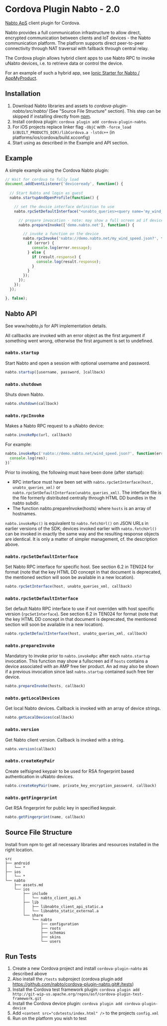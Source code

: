 # Cordova Plugin Nabto - 2.0

[Nabto ApS](https://www.nabto.com) client plugin for Cordova.

Nabto provides a full communication infrastructure to allow direct, encrypted communication between clients and IoT devices - the Nabto communication platform. The platform supports direct peer-to-peer connectivity through NAT traversal with fallback through central relay.

The Cordova plugin allows hybrid client apps to use Nabto RPC to invoke uNabto devices, i.e. to retrieve data or control the device.

For an example of such a hybrid app, see [Ionic Starter for Nabto / AppMyProduct](https://github.com/nabto/ionic-starter-nabto).

## Installation

1. Download Nabto libraries and assets to *cordova-plugin-nabto/src/nabto/* (See "Source File Structure" section). This step can be skipped if installing directly from [npm](https://www.npmjs.com/).
2. Install cordova plugin: `cordova plugin add cordova-plugin-nabto`.
3. For iOS projects replace linker flag `-ObjC` with `-force_load $(BUILT_PRODUCTS_DIR)/libCordova.a -lstdc++` (in platforms/ios/cordova/build.xcconfig)
4. Start using as described in the Example and API section.

## Example

A simple example using the Cordova Nabto plugin:
```js
// Wait for cordova to fully load
document.addEventListener('deviceready', function() {
  
  // Start Nabto and login as guest
  nabto.startupAndOpenProfile(function() {

    // set the device interface definition to use
    nabto.rpcSetDefaultInterface("<unabto_queries><query name='my_wind_speed.json' id='2'><request></request><response format='json'><parameter name='speed' type='uint32'/></response></query></unabto_queries>", function() {

      // prepare invocation - note: may show a full screen ad if device is associated a free tier AMP product
      nabto.prepareInvoke(['demo.nabto.net'], function() {

        // invoke a function on the device
        nabto.rpcInvoke('nabto://demo.nabto.net/my_wind_speed.json?', function(error, result) {
          if (error) {
            console.log(error.message);
          } else {
            if (result.response) {
              console.log(result.response);
            }
          }
        });
      });
    });
  });

}, false);
```

## Nabto API

See *www/nabto.js* for API implementation details.

All callbacks are invoked with an error object as the first argument if something went wrong, otherwise the first argument is set to undefined.

### `nabto.startup`

Start Nabto and open a session with optional username and password.

```js
nabto.startup([username, password, ]callback)
```

### `nabto.shutdown`

Shuts down Nabto.

```js
nabto.shutdown(callback)
```

### `nabto.rpcInvoke`

Makes a Nabto RPC request to a uNabto device:

```js
nabto.invokeRpc(url, callback)
```

For example:

```js
nabto.invokeRpc('nabto://demo.nabto.net/wind_speed.json?', function(err, res) {
  console.log(res);
})`
```

Prior to invoking, the following must have been done (after startup):

* RPC interface must have been set with `nabto.rpcSetInterface(host, unabto_queries_xml)` or `nabto.rpcSetDefaultInterface(unabto_queries_xml)`. The interface file is the file formerly distributed centrally through HTML DD bundles in the nabto subdir.
* The function nabto.prepareInvoke(hosts) where `hosts` is an array of hostnames. 

`nabto.invokeRpc()` is equivalent to `nabto.fetchUrl()` on JSON URLs in earlier versions of the SDK; devices invoked earlier with `nabto.fetchUrl()` can be invoked in exactly the same way and the resulting response objects are identical. It is only a matter of simpler management, cf. the description above.

### `nabto.rpcSetDefaultInterface`

Set Nabto RPC interface for specific host. See section 6.2 in TEN024 for
format (note that the key HTML DD concept in that document is deprecated, the
mentioned section will soon be available in a new location).

```js
nabto.rpcSetInterface(host, unabto_queries_xml, callback)
```

### `nabto.rpcSetDefaultInterface`

Set default Nabto RPC interface to use if not overriden with host
specific version (`rpcSetInterface`). See section 6.2 in TEN024 for
format (note that the key HTML DD concept in that document is deprecated, the
mentioned section will soon be available in a new location).

```js
nabto.rpcSetDefaultInterface(host, unabto_queries_xml, callback)
```

### `nabto.prepareInvoke`

Mandatory to invoke prior to `nabto.invokeRpc` after each
`nabto.startup` invocation. This function may show a fullscreen ad if
`hosts` contains a device associated with an AMP free tier product. An
ad may also be shown if a previous invocation since last
`nabto.startup` contained such free tier device.

```js
nabto.prepareInvoke(hosts, callback)
```

### `nabto.getLocalDevices`

Get local Nabto devices.
Callback is invoked with an array of device strings.
```js
nabto.getLocalDevices(callback)
```

### `nabto.version`

Get Nabto client version.
Callback is invoked with a string.
```js
nabto.version(callback)
```

### `nabto.createKeyPair`

Create selfsigned keypair to be used for RSA fingerprint based authentication in uNabto devices.

```js
nabto.createKeyPair(name, private_key_encryption_password, callback)
```

### `nabto.getFingerprint`

Get RSA fingerprint for public key in specified keypair.

```js
nabto.getFingerprint(name, callback)
```


## Source File Structure

Install from npm to get all necessary libraries and resources installed in the right location.

```
src
├── android
│   └── *
├── ios
│   └── *
└── nabto
    ├── assets.md
    └── ios
        ├── include
        │   └── nabto_client_api.h
        ├── lib
        │   ├── libnabto_client_api_static.a
        │   └── libnabto_static_external.a
        └── share
            └── nabto
                ├── configuration
                ├── roots
                ├── schemas
                ├── skins
                └── users
```

## Run Tests

1. Create a new Cordova project and install `cordova-plugin-nabto` as described above
2. Also install the `/tests` subproject (cordova plugin add https://github.com/nabto/cordova-plugin-nabto.git#:/tests)
3. Install the Cordova test framework plugin: `cordova plugin add http://git-wip-us.apache.org/repos/asf/cordova-plugin-test-framework.git`
4. Install the Cordova device plugin: `cordova plugin add cordova-plugin-device`
5. Add `<content src="cdvtests/index.html" />` to the projects `config.xml` 
6. Run on the platform you wish to test
